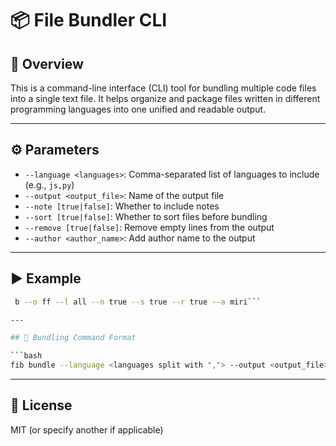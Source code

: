 # 📦 File Bundler CLI

## 📘 Overview
This is a command-line interface (CLI) tool for bundling multiple code files into a single text file. It helps organize and package files written in different programming languages into one unified and readable output.

---

## ⚙️ Parameters

- `--language <languages>`: Comma-separated list of languages to include (e.g., `js,py`)  
- `--output <output_file>`: Name of the output file  
- `--note [true|false]`: Whether to include notes   
- `--sort [true|false]`: Whether to sort files before bundling   
- `--remove [true|false]`: Remove empty lines from the output 
- `--author <author_name>`: Add author name to the output

---

## ▶️ Example

```bash
 b --o ff --l all --n true --s true --r true --a miri```

---

## 🔄 Bundling Command Format

```bash
fib bundle --language <languages split with ","> --output <output_file> --note [true|false] --sort [true|false] --remove [true|false] --author <author_name>
```

---

## 📄 License

MIT (or specify another if applicable)
